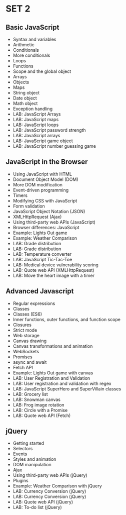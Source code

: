 # SET 2

## Basic JavaScript

* Syntax and variables
* Arithmetic
* Conditionals
* More conditionals
* Loops
* Functions
* Scope and the global object
* Arrays
* Objects
* Maps
* String object
* Date object
* Math object
* Exception handling
* LAB: JavaScript Arrays
* LAB: JavaScript maps
* LAB: JavaScript loops
* LAB: JavaScript password strength
* LAB: JavaScript arrays
* LAB: JavaScript game object
* LAB: JavaScript number guessing game

## JavaScript in the Browser

* Using JavaScript with HTML
* Document Object Model (DOM)
* More DOM modification
* Event-driven programming
* Timers
* Modifying CSS with JavaScript
* Form validation
* JavaScript Object Notation (JSON)
* XMLHttpRequest (Ajax)
* Using third-party web APIs (JavaScript)
* Browser differences: JavaScript
* Example: Lights Out game
* Example: Weather Comparison
* LAB: Grade distribution
* LAB: Grade distribution
* LAB: Temperature converter
* LAB: JavaScript Tic-Tac-Toe
* LAB: Medical device vulnerability scoring
* LAB: Quote web API (XMLHttpRequest)
* LAB: Move the heart image with a timer

## Advanced Javascript

* Regular expressions
* Classes
* Classes (ES6)
* Inner functions, outer functions, and function scope
* Closures
* Strict mode
* Web storage
* Canvas drawing
* Canvas transformations and animation
* WebSockets
* Promises
* async and await
* Fetch API
* Example: Lights Out game with canvas
* LAB: User Registration and Validation
* LAB: User registration and validation with regex
* LAB: JavaScript SuperHero and SuperVillain classes
* LAB: Grocery list
* LAB: Snowman canvas
* LAB: Frog image rotation
* LAB: Circle with a Promise
* LAB: Quote web API (Fetch)

## jQuery

* Getting started
* Selectors
* Events
* Styles and animation
* DOM manipulation
* Ajax
* Using third-party web APIs (jQuery)
* Plugins
* Example: Weather Comparison with jQuery
* LAB: Currency Conversion (jQuery)
* LAB: Currency Conversion (jQuery)
* LAB: Quote web API (jQuery)
* LAB: To-do list (jQuery)
